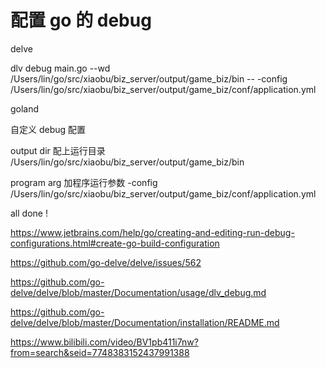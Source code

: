 # 配置 go 的 debug



delve

dlv debug main.go --wd /Users/lin/go/src/xiaobu/biz_server/output/game_biz/bin -- -config /Users/lin/go/src/xiaobu/biz_server/output/game_biz/conf/application.yml


goland


自定义 debug 配置 

output dir 配上运行目录 /Users/lin/go/src/xiaobu/biz_server/output/game_biz/bin

program arg 加程序运行参数 -config /Users/lin/go/src/xiaobu/biz_server/output/game_biz/conf/application.yml

all done !





https://www.jetbrains.com/help/go/creating-and-editing-run-debug-configurations.html#create-go-build-configuration

https://github.com/go-delve/delve/issues/562

https://github.com/go-delve/delve/blob/master/Documentation/usage/dlv_debug.md

https://github.com/go-delve/delve/blob/master/Documentation/installation/README.md

https://www.bilibili.com/video/BV1pb411i7nw?from=search&seid=7748383152437991388